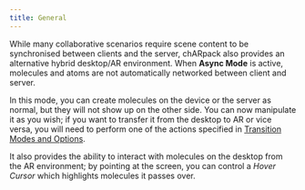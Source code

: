 ```yaml
---
title: General
---
```


While many collaborative scenarios require scene content to be synchronised between clients and the server, 
chARpack also provides an alternative hybrid desktop/AR environment.
When **Async Mode** is active, molecules and atoms are not automatically networked between client and server.

In this mode, you can create molecules on the device or the server as normal, but they will not show up on the other side.
You can now manipulate it as you wish; if you want to transfer it from the desktop to AR or vice versa, you will
need to perform one of the actions specified in <a data-sveltekit-reload href="/manual/04-async_mode/01-transition-modes">Transition Modes and Options</a>.

It also provides the ability to interact with molecules on the desktop from the AR environment;
by pointing at the screen, you can control a *Hover Cursor* which highlights molecules it passes over.